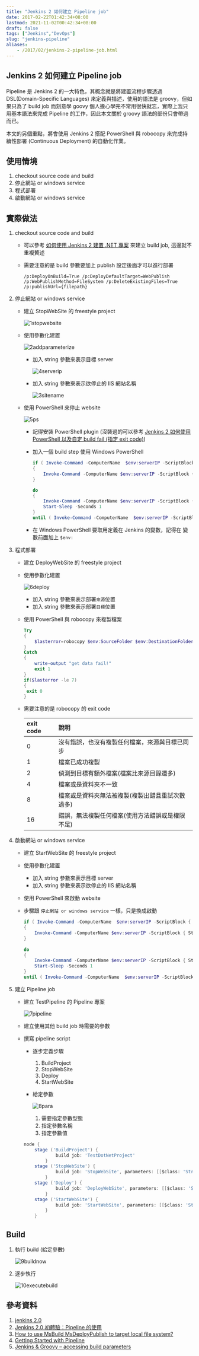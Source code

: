 ```yaml
---
title: "Jenkins 2 如何建立 Pipeline job"
date: 2017-02-22T01:42:34+08:00
lastmod: 2021-11-02T00:42:34+08:00
draft: false
tags: ["Jenkins","DevOps"]
slug: "jenkins-pipeline"
aliases:
    - /2017/02/jenkins-2-pipeline-job.html
---
```

## Jenkins 2 如何建立 Pipeline job

Pipeline 是 Jenkins 2 的一大特色，其概念就是將建置流程步驟透過 DSL(Domain-Specific Languages) 來定義與描述，使用的語法是 groovy，但如果只為了 build job 而刻意學 goovy 個人擔心學完不常用很快就忘，實際上我只用基本語法來完成 Pipeline 的工作，因此本文關於 groovy 語法的部份只會帶過而已。

本文的另個重點，將會使用 Jenkins 2 搭配 PowerShell 與 robocopy 來完成持續性部署 (Continuous Deployment) 的自動化作業。

## 使用情境

1. checkout source code and build
2. 停止網站 or windows service
3. 程式部署
4. 啟動網站 or windows service

## 實際做法

1. checkout source code and build
    - 可以參考 [如何使用 Jenkins 2 建置 .NET 專案](/jenkins-2-build-dotnet-project) 來建立 build job, 這邊就不重複贅述
    - 需要注意的是 build 參數要加上 publish 設定後面才可以進行部署

        ```config
        /p:DeployOnBuild=True /p:DeployDefaultTarget=WebPublish /p:WebPublishMethod=FileSystem /p:DeleteExistingFiles=True /p:publishUrl={filepath}
        ```

2. 停止網站 or windows service
    - 建立 StopWebSite 的 freestyle project

        ![1stopwebsite](https://cloud.githubusercontent.com/assets/3851540/23155475/a52e8b68-f84d-11e6-917c-0bce2431dc8e.png)
    - 使用參數化建置

        ![2addparameterize](https://cloud.githubusercontent.com/assets/3851540/23155477/a53cb65c-f84d-11e6-812f-b959cee8e16c.png)
        - 加入 string 參數來表示目標 server

            ![4serverip](https://cloud.githubusercontent.com/assets/3851540/23155480/a552f232-f84d-11e6-9faa-3bce3f7012f4.png)
        - 加入 string 參數來表示欲停止的 IIS 網站名稱

            ![3sitename](https://cloud.githubusercontent.com/assets/3851540/23155479/a5483c16-f84d-11e6-8b62-758fc4a2a259.png)
    - 使用 PowerShell 來停止 website

        ![5ps](https://cloud.githubusercontent.com/assets/3851540/23155470/a4ed669c-f84d-11e6-8113-15045775ea85.png)
        - 記得安裝 PowerShell plugin (沒裝過的可以參考 [Jenkins 2 如何使用 PowerShell 以及自定 build fail (指定 exit code)](/jenkins2-powershell-plugin))
        - 加入一個 build step 使用 Windows PowerShell

            ```ps1
            if ( Invoke-Command -ComputerName  $env:serverIP -ScriptBlock { (Get-WebAppPoolState -Name $args[0]).Value -eq "Started" } -argumentlist $env:siteName)
            {
                Invoke-Command -ComputerName $env:serverIP -ScriptBlock { Stop-WebAppPool -Name $args[0] } -argumentlist $env:siteName
            }
            
            do
            {
                Invoke-Command -ComputerName $env:serverIP -ScriptBlock { Stop-WebAppPool -Name $args[0] } -argumentlist $env:siteName
                Start-Sleep -Seconds 1
            }
            until ( Invoke-Command -ComputerName  $env:serverIP -ScriptBlock { (Get-WebAppPoolState -Name $args[0]).Value -eq "Stopped" } -argumentlist $env:siteName  )
            ```

        - 在 Windows PowerShell 要取用定義在 Jenkins 的變數，記得在 變數前面加上 `$env:`

3. 程式部署
    - 建立 DeployWebSite 的 freestyle project
    - 使用參數化建置

        ![6deploy](https://cloud.githubusercontent.com/assets/3851540/23155471/a517c63a-f84d-11e6-8184-5ec8647ed054.png)
        - 加入 string 參數來表示部署`來源`位置
        - 加入 string 參數來表示部署`目標`位置
    - 使用 PowerShell 與 robocopy 來複製檔案

        ```ps1
        Try
        {
            $lasterror=robocopy $env:SourceFolder $env:DestinationFolder *.* /E /MT /purge
        }
        Catch
        {
            write-output "get data fail!"
            exit 1
        }
        if($lasterror -le 7)
        {
         exit 0
        }
        ```

    - 需要注意的是 robocopy 的 exit code

        exit code|    說明
        :---|:---
        0|    沒有錯誤，也沒有複製任何檔案，來源與目標已同步
        1|    檔案已成功複製
        2|    偵測到目標有額外檔案(檔案比來源目錄還多)
        4|    檔案或是資料夾不一致
        8|    檔案或是資料夾無法被複製(複製出錯且重試次數過多)
        16|    錯誤，無法複製任何檔案(使用方法錯誤或是權限不足)

4. 啟動網站 or windows service
    - 建立 StartWebSite 的 freestyle project
    - 使用參數化建置
        - 加入 string 參數來表示目標 server
        - 加入 string 參數來表示欲停止的 IIS 網站名稱
    - 使用 PowerShell 來啟動 website
    - 步驟跟  `停止網站 or windows service` 一樣，只是換成啟動

        ```ps1
        if ( Invoke-Command -ComputerName  $env:serverIP -ScriptBlock { (Get-WebAppPoolState -Name $args[0]).Value -eq "Stopped" } -argumentlist $env:siteName)
        {
            Invoke-Command -ComputerName $env:serverIP -ScriptBlock { Start-WebAppPool -Name $args[0] } -argumentlist $env:siteName
        }
            
        do
        {
            Invoke-Command -ComputerName $env:serverIP -ScriptBlock { Start-WebAppPool -Name $args[0] } -argumentlist $env:siteName
            Start-Sleep -Seconds 1
        }
        until ( Invoke-Command -ComputerName  $env:serverIP -ScriptBlock { (Get-WebAppPoolState -Name $args[0]).Value -eq "Started" } -argumentlist $env:siteName  )
        ```

5. 建立 Pipeline job
    - 建立 TestPipeline 的 Pipeline 專案

        ![7pipeline](https://cloud.githubusercontent.com/assets/3851540/23155472/a5264aca-f84d-11e6-8f89-240551f49d9c.png)
    - 建立使用其他 build job 時需要的參數
    - 撰寫 pipeline script
        - 逐步定義步驟
            1. BuildProject
            2. StopWebSite
            3. Deploy
            4. StartWebSite
        - 給定參數

            ![8para](https://cloud.githubusercontent.com/assets/3851540/23155473/a528ffae-f84d-11e6-843f-b1a28608e1ac.png)  
            1. 需要指定參數型態
            2. 指定參數名稱
            3. 指定參數值

        ```groovy
        node {
            stage ('BuildProject') {
                    build job: 'TestDotNetProject'
                }
            stage ('StopWebSite') {
                    build job: 'StopWebSite', parameters: [[$class: 'StringParameterValue', name: 'serverIP', value: params.serverIP],[$class: 'StringParameterValue', name: 'siteName', value: params.siteName]]   
                }    
            stage ('Deploy') {
                    build job: 'DeployWebSite', parameters: [[$class: 'StringParameterValue', name: 'SourceFolder', value: params.SourceFolder],[$class: 'StringParameterValue', name: 'DestinationFolder', value: params.DestinationFolder]]   
                }
            stage ('StartWebSite') {
                    build job: 'StartWebSite', parameters: [[$class: 'StringParameterValue', name: 'serverIP', value: params.serverIP],[$class: 'StringParameterValue', name: 'siteName', value: params.siteName]]   
                }
            }
        ```

## Build

1. 執行 build (給定參數)

    ![9buildnow](https://cloud.githubusercontent.com/assets/3851540/23155476/a52ec6fa-f84d-11e6-9c28-6d2fa197ef1f.png)
2. 逐步執行

    ![10executebuild](https://cloud.githubusercontent.com/assets/3851540/23155474/a52d0b9e-f84d-11e6-9a3d-239faf895706.png)

## 參考資料

1. [jenkins 2.0](http://jenkins.readbook.tw/jenkins/jenkins2/index.html)
2. [Jenkins 2.0 初體驗：Pipeline 的使用](http://trunk-studio.com/blog/jenkins-2-preview/)
3. [How to use MsBuild MsDeployPublish to target local file system?](http://stackoverflow.com/questions/9169341/how-to-use-msbuild-msdeploypublish-to-target-local-file-system)
4. [Getting Started with Pipeline](https://jenkins.io/doc/book/pipeline/getting-started/)
5. [Jenkins & Groovy – accessing build parameters](https://rucialk.wordpress.com/2016/03/17/jenkins-groovy-accessing-build-parameters/)
